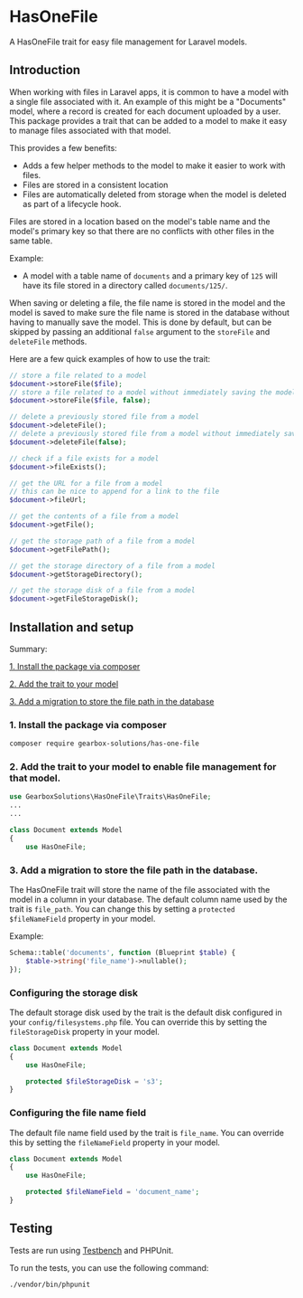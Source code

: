 # HasOneFile

A HasOneFile trait for easy file management for Laravel models.

## Introduction

When working with files in Laravel apps, it is common to have a model with a single file associated with it. An example of this might be a "Documents" model, where a record is created for each document uploaded by a user. This package provides a trait that can be added to a model to make it easy to manage files associated with that model.

This provides a few benefits:
 - Adds a few helper methods to the model to make it easier to work with files.
 - Files are stored in a consistent location
 - Files are automatically deleted from storage when the model is deleted as part of a lifecycle hook.

 Files are stored in a location based on the model's table name and the model's primary key so that there are no conflicts with other files in the same table.

 Example:
 - A model with a table name of `documents` and a primary key of `125` will have its file stored in a directory called `documents/125/`.

 When saving or deleting a file, the file name is stored in the model and the model is saved to make sure the file name is stored in the database without having to manually save the model. This is done by default, but can be skipped by passing an additional `false` argument to the `storeFile` and `deleteFile` methods.

Here are a few quick examples of how to use the trait:
```php
// store a file related to a model
$document->storeFile($file);
// store a file related to a model without immediately saving the model
$document->storeFile($file, false);

// delete a previously stored file from a model
$document->deleteFile();
// delete a previously stored file from a model without immediately saving the model
$document->deleteFile(false);

// check if a file exists for a model
$document->fileExists();

// get the URL for a file from a model
// this can be nice to append for a link to the file
$document->fileUrl;

// get the contents of a file from a model
$document->getFile();

// get the storage path of a file from a model
$document->getFilePath();

// get the storage directory of a file from a model
$document->getStorageDirectory();

// get the storage disk of a file from a model
$document->getFileStorageDisk();

```

## Installation and setup
Summary:

[1. Install the package via composer](#1-install-the-package-via-composer)

[2. Add the trait to your model](#2-add-the-trait-to-your-model-to-enable-file-management-for-that-model)

[3. Add a migration to store the file path in the database](#3-add-a-migration-to-store-the-file-path-in-the-database)

### 1. Install the package via composer
```bash
composer require gearbox-solutions/has-one-file
```

### 2. Add the trait to your model to enable file management for that model.

```php
use GearboxSolutions\HasOneFile\Traits\HasOneFile;
...
...

class Document extends Model
{
    use HasOneFile;

```

### 3. Add a migration to store the file path in the database.
The HasOneFile trait will store the name of the file associated with the model in a column in your database. The default column name used by the trait is `file_path`. You can change this by setting a `protected $fileNameField` property in your model.

 Example:
```php
Schema::table('documents', function (Blueprint $table) {
    $table->string('file_name')->nullable();
});
```


### Configuring the storage disk

The default storage disk used by the trait is the default disk configured in your `config/filesystems.php` file. You can override this by setting the `fileStorageDisk` property in your model.

```php
class Document extends Model
{
    use HasOneFile;

    protected $fileStorageDisk = 's3';
}
```


### Configuring the file name field

The default file name field used by the trait is `file_name`. You can override this by setting the `fileNameField` property in your model.

```php
class Document extends Model
{
    use HasOneFile;

    protected $fileNameField = 'document_name';
}
```

## Testing

Tests are run using [Testbench](https://github.com/orchestral/testbench) and PHPUnit.

To run the tests, you can use the following command:
```bash
./vendor/bin/phpunit
```
